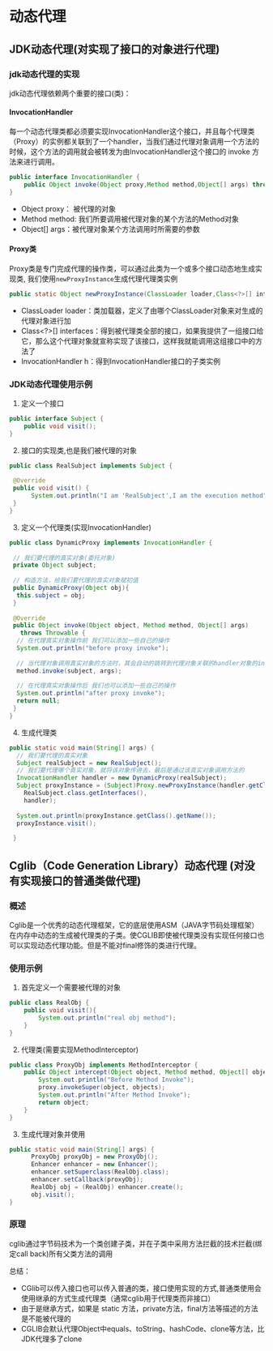 # 动态代理

## JDK动态代理(对实现了接口的对象进行代理)

### jdk动态代理的实现

jdk动态代理依赖两个重要的接口(类)：

#### InvocationHandler

每一个动态代理类都必须要实现InvocationHandler这个接口，并且每个代理类（Proxy）的实例都关联到了一个handler，当我们通过代理对象调用一个方法的时候，这个方法的调用就会被转发为由InvocationHandler这个接口的 invoke 方法来进行调用。

```java
public interface InvocationHandler { 
    public Object invoke(Object proxy,Method method,Object[] args) throws Throwable; 
} 
```

- Object proxy： 被代理的对象
- Method method:  我们所要调用被代理对象的某个方法的Method对象
- Object[] args：被代理对象某个方法调用时所需要的参数

#### Proxy类

 Proxy类是专门完成代理的操作类，可以通过此类为一个或多个接口动态地生成实现类, 我们使用`newProxyInstance`生成代理代理类实例

 ```java
 public static Object newProxyInstance(ClassLoader loader,Class<?>[] interfaces,InvocationHandler h)
 ```

- ClassLoader loader：类加载器，定义了由哪个ClassLoader对象来对生成的代理对象进行加
- Class<?>[] interfaces：得到被代理类全部的接口，如果我提供了一组接口给它，那么这个代理对象就宣称实现了该接口，这样我就能调用这组接口中的方法了
- InvocationHandler h：得到InvocationHandler接口的子类实例

### JDK动态代理使用示例

1. 定义一个接口

```java
public interface Subject {
    public void visit();
}
 ```

2. 接口的实现类,也是我们被代理的对象

```Java
public class RealSubject implements Subject {
 
 @Override
 public void visit() {
      System.out.println("I am 'RealSubject',I am the execution method");
 }
}
```

3. 定义一个代理类(实现InvocationHandler)

```java
public class DynamicProxy implements InvocationHandler {
 
 // 我们要代理的真实对象(委托对象)
 private Object subject;
 
 // 构造方法，给我们要代理的真实对象赋初值
 public DynamicProxy(Object obj){
  this.subject = obj;
 }
 
 @Override
 public Object invoke(Object object, Method method, Object[] args)
   throws Throwable {
  // 在代理真实对象操作前 我们可以添加一些自己的操作
  System.out.println("before proxy invoke");
  
  // 当代理对象调用真实对象的方法时，其会自动的跳转到代理对象关联的handler对象的invoke方法来进行调用
  method.invoke(subject, args);
  
  // 在代理真实对象操作后 我们也可以添加一些自己的操作
  System.out.println("after proxy invoke");
  return null;
 }
}
```

4. 生成代理类

```java
public static void main(String[] args) {
  // 我们要代理的真实对象
  Subject realSubject = new RealSubject();
  // 我们要代理哪个真实对象，就将该对象传进去，最后是通过该真实对象调用方法的
  InvocationHandler handler = new DynamicProxy(realSubject);
  Subject proxyInstance = (Subject)Proxy.newProxyInstance(handler.getClass().getClassLoader(), 
    RealSubject.class.getInterfaces(), 
    handler);
  
  System.out.println(proxyInstance.getClass().getName());
  proxyInstance.visit();
 
 }
```

## Cglib（Code Generation Library）动态代理 (对没有实现接口的普通类做代理)

### 概述

 Cglib是一个优秀的动态代理框架，它的底层使用ASM（JAVA字节码处理框架）在内存中动态的生成被代理类的子类。使CGLIB即使被代理类没有实现任何接口也可以实现动态代理功能。但是不能对final修饰的类进行代理。

### 使用示例

1. 首先定义一个需要被代理的对象

```java
public class RealObj {
    public void visit(){
        System.out.println("real obj method");
    }
}
```

2. 代理类(需要实现MethodInterceptor)

```java
public class ProxyObj implements MethodInterceptor {
    public Object intercept(Object object, Method method, Object[] objects, MethodProxy proxy) throws Throwable {
        System.out.println("Before Method Invoke");
        proxy.invokeSuper(object, objects);
        System.out.println("After Method Invoke");
        return object;
    }
}
```

3. 生成代理对象并使用

```java
public static void main(String[] args) {
      ProxyObj proxyObj = new ProxyObj();
      Enhancer enhancer = new Enhancer();
      enhancer.setSuperclass(RealObj.class);
      enhancer.setCallback(proxyObj);
      RealObj obj = (RealObj) enhancer.create();
      obj.visit();
}
```

### 原理

cglib通过字节码技术为一个类创建子类，并在子类中采用方法拦截的技术拦截(绑定call back)所有父类方法的调用

总结：

- CGlib可以传入接口也可以传入普通的类，接口使用实现的方式,普通类使用会使用继承的方式生成代理类（通常cglib用于代理类而非接口）
- 由于是继承方式，如果是 static 方法，private方法，final方法等描述的方法是不能被代理的
- CGLIB会默认代理Object中equals、toString、hashCode、clone等方法，比JDK代理多了clone
